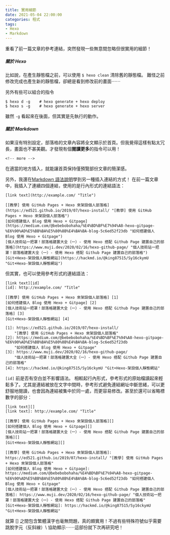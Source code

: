 ```yaml
---
title: 實用細節
date: 2021-05-04 22:00:00
categories: 程式
tags: 
- Hexo
- Markdown
---
```


重看了前一篇文章的參考連結，突然發現一些無意間忽略但很實用的細節！

##### 關於 Hexo
比如說，在產生靜態檔之前，可以使用 `$ hexo clean` 清除舊的靜態檔。
難怪之前修改完成也產生新的靜態檔，卻總是看到修改前的畫面⋯⋯
<!-- more -->

另外有些可以組合的指令

    $ hexo d -g    # hexo generate + hexo deploy
    $ hexo s -g    # hexo generate + hexo server

雖然 `-g` 看起來在後面，但其實是先執行的動作。

##### 關於 Markdown
如果沒有特別設定，部落格的文章內容將全文顯示於首頁。但我覺得這樣有點太冗長，畫面也不甚美觀。才發現有個**閱讀更多**的指令可以用！

    <!-- more -->

在適當的地方插入，就能讓首頁保持僅預覽部份文章的簡潔感。

另外，我還在[Markdown 語法說明][]學到另一種插入連結的方式！
在前一篇文章中，我插入了連續四個連結，使用的是行內形式的連結語法：

    [link text](http://example.com/ "Title")

    [[教學] 使用 GitHub Pages + Hexo 來架設個人部落格](https://ed521.github.io/2019/07/hexo-install/ "[教學] 使用 GitHub Pages + Hexo 來架設個人部落格")
    [如何搭建個人 Blog 使用 Hexo + Gitpage](https://medium.com/@bebebobohaha/%E4%BD%BF%E7%94%A8-hexo-gitpage-%E6%90%AD%E5%BB%BA%E5%80%8B%E4%BA%BA-blog-5c6ed52f23db "如何搭建個人 Blog 使用 Hexo + Gitpage")
    [個人技術站一把罩！部落格建置大全（一）- 使用 Hexo 搭配 Github Page 建置自己的部落格](https://www.muji.dev/2020/02/16/hexo-github-page/ "個人技術站一把罩！部落格建置大全（一）- 使用 Hexo 搭配 Github Page 建置自己的部落格")
    [Git+Hexo-架設個人靜態網站](https://hackmd.io/@king87515/Sy16ckymU "Git+Hexo-架設個人靜態網站")

但其實，也可以使用參考形式的連結語法：

    [link text][id]
    [id]: http://example.com/ "Title"

    [[教學] 使用 GitHub Pages + Hexo 來架設個人部落格] [1]
    [如何搭建個人 Blog 使用 Hexo + Gitpage] [2]
    [個人技術站一把罩！部落格建置大全（一）- 使用 Hexo 搭配 Github Page 建置自己的部落格] [3]
    [Git+Hexo-架設個人靜態網站] [4]

    [1]: https://ed521.github.io/2019/07/hexo-install/
        "[教學] 使用 GitHub Pages + Hexo 來架設個人部落格"
    [2]: https://medium.com/@bebebobohaha/%E4%BD%BF%E7%94%A8-hexo-gitpage-%E6%90%AD%E5%BB%BA%E5%80%8B%E4%BA%BA-blog-5c6ed52f23db
        "如何搭建個人 Blog 使用 Hexo + Gitpage"
    [3]: https://www.muji.dev/2020/02/16/hexo-github-page/
        "個人技術站一把罩！部落格建置大全（一）- 使用 Hexo 搭配 Github Page 建置自己的部落格"
    [4]: https://hackmd.io/@king87515/Sy16ckymU "Git+Hexo-架設個人靜態網站"

`[id]` 前是否有空白並不影響語法。
相較起行內形式，參考形式的原始檔讀起來輕鬆多了。尤其是連結被放在文字中間時，參考形式避免連結網址中斷思緒，可以更舒服地閱讀，也會因為連結被集中於同一處，而更容易修改。甚至於還可以省略標數字的部分：

    [link text][]
    [link text]: http://example.com/ "Title"

    [[教學] 使用 GitHub Pages + Hexo 來架設個人部落格][]
    [如何搭建個人 Blog 使用 Hexo + Gitpage][]
    [個人技術站一把罩！部落格建置大全（一）- 使用 Hexo 搭配 Github Page 建置自己的部落格][]
    [Git+Hexo-架設個人靜態網站][]

    [[教學] 使用 GitHub Pages + Hexo 來架設個人部落格]: https://ed521.github.io/2019/07/hexo-install/ "[教學] 使用 GitHub Pages + Hexo 來架設個人部落格"
    [如何搭建個人 Blog 使用 Hexo + Gitpage]: https://medium.com/@bebebobohaha/%E4%BD%BF%E7%94%A8-hexo-gitpage-%E6%90%AD%E5%BB%BA%E5%80%8B%E4%BA%BA-blog-5c6ed52f23db "如何搭建個人 Blog 使用 Hexo + Gitpage"
    [個人技術站一把罩！部落格建置大全（一）- 使用 Hexo 搭配 Github Page 建置自己的部落格]: https://www.muji.dev/2020/02/16/hexo-github-page/ "個人技術站一把罩！部落格建置大全（一）- 使用 Hexo 搭配 Github Page 建置自己的部落格"
    [Git+Hexo-架設個人靜態網站]: https://hackmd.io/@king87515/Sy16ckymU "Git+Hexo-架設個人靜態網站"

就算 \[\] 之間包含繁體漢字也毫無問題，真的頗實用！不過有些特殊符號似乎需要跳脫字元（反斜線）\\ 協助顯示⋯⋯這部份就下次再研究吧！


[Markdown 語法說明]: https://markdown.tw/ "Markdown 語法說明"
